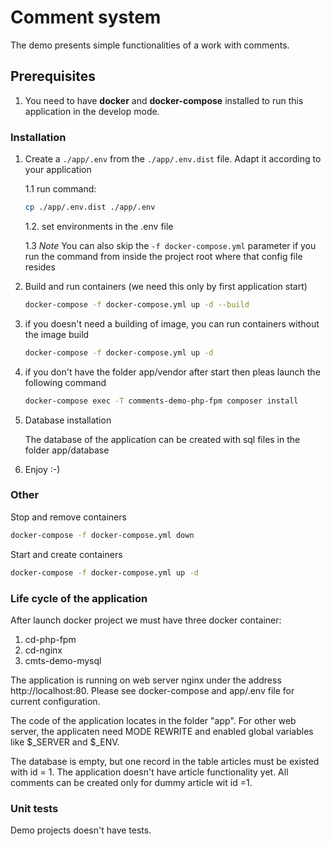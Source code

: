 
# Comment system

The demo presents simple functionalities of a work with comments.

## Prerequisites

1. You need to have **docker** and **docker-compose** installed to run this application in the develop mode.

### Installation

1. Create a `./app/.env` from the `./app/.env.dist` file. Adapt it according to your  application

    1.1 run command:
    ```bash
    cp ./app/.env.dist ./app/.env
    ```
   1.2. set environments in the .env file
      
   1.3 _Note_ You can also skip the `-f docker-compose.yml` parameter if you run the command from inside the project root where that config file resides
   
2. Build and run containers (we need this only by first application start)

    ```bash
    docker-compose -f docker-compose.yml up -d --build
    ```
3. if you doesn't need a building of image,  you can run containers without the image build

    ```bash
    docker-compose -f docker-compose.yml up -d
    ```
4. if you don't have the folder app/vendor after start then pleas launch the following command
    ```bash
    docker-compose exec -T comments-demo-php-fpm composer install
    ```    
5. Database installation 

   The database of the application can be created with sql files in the folder app/database
   
6. Enjoy :-)

### Other

Stop and remove containers

```bash
docker-compose -f docker-compose.yml down
```

Start and create containers

```bash
docker-compose -f docker-compose.yml up -d
```

### Life cycle of the application

After launch docker project we must have three docker container:
1.  cd-php-fpm
2. cd-nginx
3. cmts-demo-mysql

The application is running on web  server nginx under the address http://localhost:80. Please see docker-compose and app/.env file for current configuration.

The code of the application locates in the folder "app". For other web server, the applicaten need MODE REWRITE and enabled global variables like $_SERVER and $_ENV.

The database is empty, but one record in the table articles must be existed with id = 1. The application doesn't have article functionality yet. All comments can be created only for dummy article wit id =1.



### Unit tests

Demo projects doesn't have tests.
